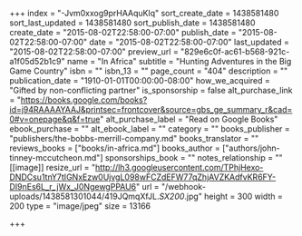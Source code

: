 +++
index = "-Jvm0xxog9prHAAquKlq"
sort_create_date = 1438581480
sort_last_updated = 1438581480
sort_publish_date = 1438581480
create_date = "2015-08-02T22:58:00-07:00"
publish_date = "2015-08-02T22:58:00-07:00"
date = "2015-08-02T22:58:00-07:00"
last_updated = "2015-08-02T22:58:00-07:00"
preview_url = "829e6c0f-ac61-b568-921c-a1f05d52b1c9"
name = "In Africa"
subtitle = "Hunting Adventures in the Big Game Country"
isbn = ""
isbn_13 = ""
page_count = "404"
description = ""
publication_date = "1910-01-01T00:00:00-08:00"
how_we_acquired = "Gifted by non-conflicting partner"
is_sponsorship = false
alt_purchase_link = "https://books.google.com/books?id=j94RAAAAYAAJ&printsec=frontcover&source=gbs_ge_summary_r&cad=0#v=onepage&q&f=true"
alt_purchase_label = "Read on Google Books"
ebook_purchase = ""
alt_ebook_label = ""
category = ""
books_publisher = "publishers/the-bobbs-merrill-company.md"
books_translator = ""
reviews_books = ["books/in-africa.md"]
books_author = ["authors/john-tinney-mccutcheon.md"]
sponsorships_book = ""
notes_relationship = ""
[[image]]
resize_url = "http://lh3.googleusercontent.com/TPhjHexo-DNDCsu1tnY7tIGNxEzw0UjvgL098wFCZdEFW77qZhjAVZKAdfvKR6FY-DI9nEs6L_r_jWx_J0NgewgPPAU6"
url = "/webhook-uploads/1438581301044/419JQmqXfJL._SX200_.jpg"
height = 300
width = 200
type = "image/jpeg"
size = 13166

+++

